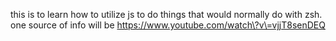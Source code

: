 this is to learn how to utilize js to do things that would normally do with zsh. one source of info will be https://www.youtube.com/watch\?v\=vjjT8senDEQ
